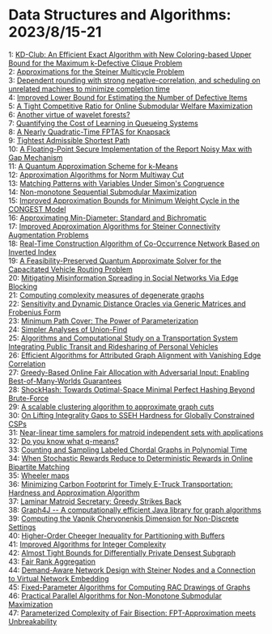 # Data Structures and Algorithms: 2023/8/15-21  
1: [KD-Club: An Efficient Exact Algorithm with New Coloring-based Upper  Bound for the Maximum k-Defective Clique Problem](https://doi.org/10.48550/arXiv.2308.07235)  
2: [Approximations for the Steiner Multicycle Problem](https://doi.org/10.48550/arXiv.2308.07471)  
3: [Dependent rounding with strong negative-correlation, and scheduling on  unrelated machines to minimize completion time](https://doi.org/10.48550/arXiv.2308.07476)  
4: [Improved Lower Bound for Estimating the Number of Defective Items](https://doi.org/10.48550/arXiv.2308.07721)  
5: [A Tight Competitive Ratio for Online Submodular Welfare Maximization](https://doi.org/10.48550/arXiv.2308.07746)  
6: [Another virtue of wavelet forests?](https://doi.org/10.48550/arXiv.2308.07809)  
7: [Quantifying the Cost of Learning in Queueing Systems](https://doi.org/10.48550/arXiv.2308.07817)  
8: [A Nearly Quadratic-Time FPTAS for Knapsack](https://doi.org/10.48550/arXiv.2308.07821)  
9: [Tightest Admissible Shortest Path](https://doi.org/10.48550/arXiv.2308.08453)  
10: [A Floating-Point Secure Implementation of the Report Noisy Max with Gap  Mechanism](https://doi.org/10.48550/arXiv.2308.08057)  
11: [A Quantum Approximation Scheme for k-Means](https://doi.org/10.48550/arXiv.2308.08167)  
12: [Approximation Algorithms for Norm Multiway Cut](https://doi.org/10.48550/arXiv.2308.08373)  
13: [Matching Patterns with Variables Under Simon's Congruence](https://doi.org/10.48550/arXiv.2308.08374)  
14: [Non-monotone Sequential Submodular Maximization](https://doi.org/10.48550/arXiv.2308.08641)  
15: [Improved Approximation Bounds for Minimum Weight Cycle in the CONGEST  Model](https://doi.org/10.48550/arXiv.2308.08670)  
16: [Approximating Min-Diameter: Standard and Bichromatic](https://doi.org/10.48550/arXiv.2308.08674)  
17: [Improved Approximation Algorithms for Steiner Connectivity Augmentation  Problems](https://doi.org/10.48550/arXiv.2308.08690)  
18: [Real-Time Construction Algorithm of Co-Occurrence Network Based on  Inverted Index](https://doi.org/10.48550/arXiv.2308.08756)  
19: [A Feasibility-Preserved Quantum Approximate Solver for the Capacitated  Vehicle Routing Problem](https://doi.org/10.48550/arXiv.2308.08785)  
20: [Mitigating Misinformation Spreading in Social Networks Via Edge Blocking](https://doi.org/10.48550/arXiv.2308.08860)  
21: [Computing complexity measures of degenerate graphs](https://doi.org/10.48550/arXiv.2308.08868)  
22: [Sensitivity and Dynamic Distance Oracles via Generic Matrices and  Frobenius Form](https://doi.org/10.48550/arXiv.2308.08870)  
23: [Minimum Path Cover: The Power of Parameterization](https://doi.org/10.48550/arXiv.2308.08960)  
24: [Simpler Analyses of Union-Find](https://doi.org/10.48550/arXiv.2308.09021)  
25: [Algorithms and Computational Study on a Transportation System  Integrating Public Transit and Ridesharing of Personal Vehicles](https://doi.org/10.48550/arXiv.2308.09191)  
26: [Efficient Algorithms for Attributed Graph Alignment with Vanishing Edge  Correlation](https://doi.org/10.48550/arXiv.2308.09210)  
27: [Greedy-Based Online Fair Allocation with Adversarial Input: Enabling  Best-of-Many-Worlds Guarantees](https://doi.org/10.48550/arXiv.2308.09277)  
28: [ShockHash: Towards Optimal-Space Minimal Perfect Hashing Beyond  Brute-Force](https://doi.org/10.48550/arXiv.2308.09561)  
29: [A scalable clustering algorithm to approximate graph cuts](https://doi.org/10.48550/arXiv.2308.09613)  
30: [On Lifting Integrality Gaps to SSEH Hardness for Globally Constrained  CSPs](https://doi.org/10.48550/arXiv.2308.09667)  
31: [Near-linear time samplers for matroid independent sets with applications](https://doi.org/10.48550/arXiv.2308.09683)  
32: [Do you know what q-means?](https://doi.org/10.48550/arXiv.2308.09701)  
33: [Counting and Sampling Labeled Chordal Graphs in Polynomial Time](https://doi.org/10.48550/arXiv.2308.09703)  
34: [When Stochastic Rewards Reduce to Deterministic Rewards in Online  Bipartite Matching](https://doi.org/10.48550/arXiv.2308.09767)  
35: [Wheeler maps](https://doi.org/10.48550/arXiv.2308.09836)  
36: [Minimizing Carbon Footprint for Timely E-Truck Transportation: Hardness  and Approximation Algorithm](https://doi.org/10.48550/arXiv.2308.09866)  
37: [Laminar Matroid Secretary: Greedy Strikes Back](https://doi.org/10.48550/arXiv.2308.09880)  
38: [Graph4J -- A computationally efficient Java library for graph algorithms](https://doi.org/10.48550/arXiv.2308.09920)  
39: [Computing the Vapnik Chervonenkis Dimension for Non-Discrete Settings](https://doi.org/10.48550/arXiv.2308.10041)  
40: [Higher-Order Cheeger Inequality for Partitioning with Buffers](https://doi.org/10.48550/arXiv.2308.10160)  
41: [Improved Algorithms for Integer Complexity](https://doi.org/10.48550/arXiv.2308.10301)  
42: [Almost Tight Bounds for Differentially Private Densest Subgraph](https://doi.org/10.48550/arXiv.2308.10316)  
43: [Fair Rank Aggregation](https://doi.org/10.48550/arXiv.2308.10499)  
44: [Demand-Aware Network Design with Steiner Nodes and a Connection to  Virtual Network Embedding](https://doi.org/10.48550/arXiv.2308.10579)  
45: [Fixed-Parameter Algorithms for Computing RAC Drawings of Graphs](https://doi.org/10.48550/arXiv.2308.10600)  
46: [Practical Parallel Algorithms for Non-Monotone Submodular Maximization](https://doi.org/10.48550/arXiv.2308.10656)  
47: [Parameterized Complexity of Fair Bisection: FPT-Approximation meets  Unbreakability](https://doi.org/10.48550/arXiv.2308.10657)  